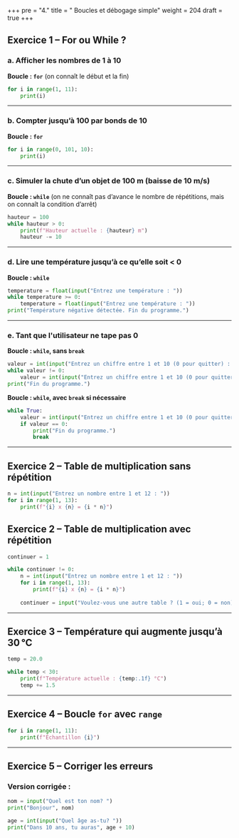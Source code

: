 +++
pre = "4."
title = " Boucles et débogage simple"
weight = 204
draft = true
+++


## Exercice 1 – **For ou While ?**

### a. Afficher les nombres de 1 à 10

**Boucle : `for`** (on connaît le début et la fin)

```python
for i in range(1, 11):
    print(i)
```

---

### b. Compter jusqu’à 100 par bonds de 10

**Boucle : `for`**

```python
for i in range(0, 101, 10):
    print(i)
```

---

### c. Simuler la chute d’un objet de 100 m (baisse de 10 m/s)

**Boucle : `while`** (on ne connaît pas d’avance le nombre de répétitions, mais on connaît la condition d’arrêt)

```python
hauteur = 100
while hauteur > 0:
    print(f"Hauteur actuelle : {hauteur} m")
    hauteur -= 10
```

---

### d. Lire une température jusqu’à ce qu’elle soit < 0

**Boucle : `while`**

```python
temperature = float(input("Entrez une température : "))
while temperature >= 0:
    temperature = float(input("Entrez une température : "))
print("Température négative détectée. Fin du programme.")
```

---

### e. Tant que l'utilisateur ne tape pas 0

**Boucle : `while`, sans `break`**

```python
valeur = int(input("Entrez un chiffre entre 1 et 10 (0 pour quitter) : "))
while valeur != 0:
    valeur = int(input("Entrez un chiffre entre 1 et 10 (0 pour quitter) : "))
print("Fin du programme.")
```

**Boucle : `while`, avec `break` si nécessaire**

```python
while True:
    valeur = int(input("Entrez un chiffre entre 1 et 10 (0 pour quitter) : "))
    if valeur == 0:
        print("Fin du programme.")
        break
```

---
## Exercice 2 – Table de multiplication sans répétition

```python
n = int(input("Entrez un nombre entre 1 et 12 : "))
for i in range(1, 13):
    print(f"{i} x {n} = {i * n}")
```

## Exercice 2 – Table de multiplication avec répétition

```python
continuer = 1

while continuer != 0:
    n = int(input("Entrez un nombre entre 1 et 12 : "))
    for i in range(1, 13):
        print(f"{i} x {n} = {i * n}")
    
    continuer = input("Voulez-vous une autre table ? (1 = oui; 0 = non) : ")
```

---

## Exercice 3 – Température qui augmente jusqu’à 30 °C

```python
temp = 20.0

while temp < 30:
    print(f"Température actuelle : {temp:.1f} °C")
    temp += 1.5
```

---

## Exercice 4 – Boucle `for` avec `range`

```python
for i in range(1, 11):
    print(f"Échantillon {i}")
```

---

## Exercice 5 – Corriger les erreurs

### Version corrigée :

```python
nom = input("Quel est ton nom? ")
print("Bonjour", nom)

age = int(input("Quel âge as-tu? "))
print("Dans 10 ans, tu auras", age + 10)
```
